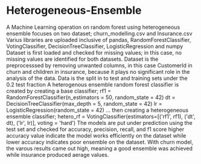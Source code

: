 # Heterogeneous-Ensemble
A Machine Learning operation on random forest using heterogeneous ensemble 
focuses on two dataset; churn_modelling.csv and Insurance.csv
Varius libraries are uploaded inclusive of pandas, RandomForestClassifier, VotingClassifier, DecisionTreeClassifier, LogisticRegression and numpy
Dataset is first loaded and checked for missing values; in this case, no missing values are identified for both datasets.
Dataset is the preprocesssed by removing unwanted columns, in this case CustomerId in churn and children in insurance, because it plays no significant role in the analysis of the data. 
Data is the split in to test and training sets under the 0.2 test fraction
A heterogenous ensemble random forest classifier is created by creating a base classifier;
rf1 = RandomForestClassifier(n_estimators = 50, random_state = 42)
dt = DecisionTreeClassifier(max_depth = 5, random_state = 42)
lr = LogisticRegression(random_state = 42)
... then creating a heterogeneous ensemble classifier;
hetero_rf = VotingClassifier(estimators=[('rf1', rf1), ('dt', dt), ('lr', lr)], voting = 'hard') 
The models are put under prediction using the test set and checked for accuracy, precision, recall, and f1 score
higher accuracy value indicate the model works efficiently on the dataset while lower accuracy indicates poor ensemble on the dataset.
With churn model, the varous results came out high, meaning a good ensemble was achieved while insurance produced aerage values.
